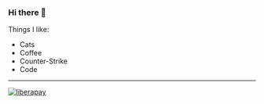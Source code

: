 ### Hi there 👋

<!--
**tobbbles/tobbbles** is a ✨ _special_ ✨ repository because its `README.md` (this file) appears on your GitHub profile.

Here are some ideas to get you started:

- 🔭 I’m currently working on ...
- 🌱 I’m currently learning ...
- 👯 I’m looking to collaborate on ...
- 🤔 I’m looking for help with ...
- 💬 Ask me about ...
- 📫 How to reach me: ...
- 😄 Pronouns: ...
- ⚡ Fun fact: ...
-->
Things I like:
- Cats
- Coffee
- Counter-Strike
- Code 

-----

[![liberapay](https://liberapay.com/assets/widgets/donate.svg)](https://liberapay.com/tobbbles/donate)

